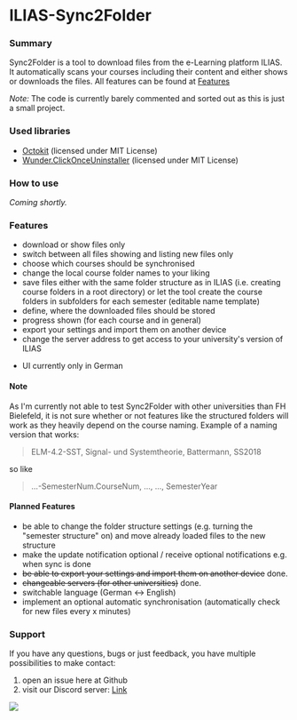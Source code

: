 ILIAS-Sync2Folder
=================
### Summary
Sync2Folder is a tool to download files from the e-Learning platform ILIAS.
It automatically scans your courses including their content and either shows or downloads the files.
All features can be found at [Features](#features)

*Note:* The code is currently barely commented and sorted out as this is just a small project.

### Used libraries
+ [Octokit](https://github.com/octokit/octokit.net) (licensed under MIT License)
+ [Wunder.ClickOnceUninstaller](https://github.com/6wunderkinder/Wunder.ClickOnceUninstaller) (licensed under MIT License)

### How to use
*Coming shortly.*

### Features
+ download or show files only
+ switch between all files showing and listing new files only
+ choose which courses should be synchronised
+ change the local course folder names to your liking
+ save files either with the same folder structure as in ILIAS (i.e. creating course folders in a root directory) or let the tool create the course folders in subfolders for each semester (editable name template)
+ define, where the downloaded files should be stored
+ progress shown (for each course and in general)
+ export your settings and import them on another device
+ change the server address to get access to your university's version of ILIAS
- UI currently only in German

#### Note
As I'm currently not able to test Sync2Folder with other universities than FH Bielefeld, it is not sure whether or not features like the structured folders will work as they heavily depend on the course naming.
Example of a naming version that works:	
>ELM-4.2-SST, Signal- und Systemtheorie, Battermann, SS2018

so like 

>...-SemesterNum.CourseNum, ..., ..., SemesterYear


#### Planned Features
+ be able to change the folder structure settings (e.g. turning the "semester structure" on) and move already loaded files to the new structure
+ make the update notification optional / receive optional notifications e.g. when sync is done
+ ~~be able to export your settings and import them on another device~~ done.
+ ~~changeable servers (for other universities)~~ done.
+ switchable language (German <-> English)
+ implement an optional automatic synchronisation (automatically check for new files every x minutes)

### Support
If you have any questions, bugs or just feedback, you have multiple possibilities to make contact:
1. open an issue here at Github
2. visit our Discord server: [Link](http://discord.gg/zxDfVpM)

![](https://img.shields.io/discord/469639729164582912.svg?style=for-the-badge)
